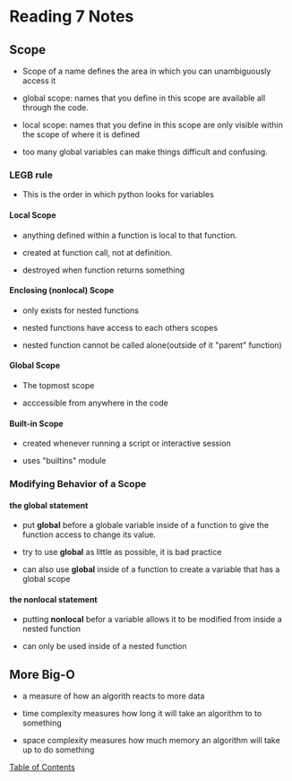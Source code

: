 # Reading 7 Notes

## Scope

* Scope of a name defines the area in which you can unambiguously access it

* global scope: names that you define in this scope are available all through the code.

* local scope: names that you define in this scope are only visible within the scope of where it is defined

* too many global variables can make things difficult and confusing.

### LEGB rule

* This is the order in which python looks for variables

#### Local Scope

* anything defined within a function is local to that function.

* created at function call, not at definition.

* destroyed when function returns something

#### Enclosing (nonlocal) Scope

* only exists for nested functions

* nested functions have access to each others scopes

* nested function cannot be called alone(outside of it "parent" function)

#### Global Scope

* The topmost scope

* acccessible from anywhere in the code

#### Built-in Scope

* created whenever running a script or interactive session

* uses "builtins" module

### Modifying Behavior of a Scope

#### the global statement

* put **global** before a globale variable inside of a function to give the function access to change its value.

* try to use **global** as little as possible, it is bad practice

* can also use **global** inside of a function to create a variable that has a global scope

#### the nonlocal statement

* putting **nonlocal** befor a variable allows it to be modified from inside a nested function

* can only be used inside of a nested function

## More Big-O

* a measure of how an algorith reacts to more data

* time complexity measures how long it will take an algorithm to to something

* space complexity measures how much memory an algorithm will take up to do something

[Table of Contents](README.md)